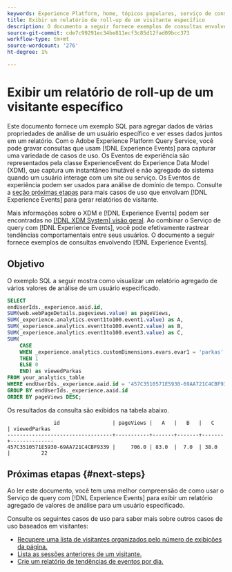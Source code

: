 ```yaml
---
keywords: Experience Platform, home, tópicos populares, serviço de consulta, serviço de consulta, consultas de evento de experiência, consulta de evento de experiência, consulta de evento de experiência, consulta de evento de experiência;
title: Exibir um relatório de roll-up de um visitante específico
description: O documento a seguir fornece exemplos de consultas envolvendo Eventos de experiência no Adobe Experience Platform Query Service.
source-git-commit: cde7c99291ec34be811ecf3c85d12fad09bcc373
workflow-type: tm+mt
source-wordcount: '276'
ht-degree: 1%

---
```


# Exibir um relatório de roll-up de um visitante específico

Este documento fornece um exemplo SQL para agregar dados de várias propriedades de análise de um usuário específico e ver esses dados juntos em um relatório. Com o Adobe Experience Platform Query Service, você pode gravar consultas que usam [!DNL Experience Events] para capturar uma variedade de casos de uso. Os Eventos de experiência são representados pela classe ExperienceEvent do Experience Data Model (XDM), que captura um instantâneo imutável e não agregado do sistema quando um usuário interage com um site ou serviço. Os Eventos de experiência podem ser usados para análise de domínio de tempo. Consulte a [seção próximas etapas](#next-steps) para mais casos de uso que envolvam [!DNL Experience Events] para gerar relatórios de visitante.

Mais informações sobre o XDM e [!DNL Experience Events] podem ser encontradas no [[!DNL XDM System] visão geral](../../xdm/home.md). Ao combinar o Serviço de query com [!DNL Experience Events], você pode efetivamente rastrear tendências comportamentais entre seus usuários. O documento a seguir fornece exemplos de consultas envolvendo [!DNL Experience Events].

## Objetivo

O exemplo SQL a seguir mostra como visualizar um relatório agregado de vários valores de análise de um usuário especificado.

```sql
SELECT 
endUserIds._experience.aaid.id, 
SUM(web.webPageDetails.pageviews.value) as pageViews, 
SUM(_experience.analytics.event1to100.event1.value) as A, 
SUM(_experience.analytics.event1to100.event2.value) as B, 
SUM(_experience.analytics.event1to100.event3.value) as C,
SUM(
    CASE 
    WHEN _experience.analytics.customDimensions.evars.evar1 = 'parkas' 
    THEN 1 
    ELSE 0 
    END) as viewedParkas
FROM your_analytics_table 
WHERE endUserIds._experience.aaid.id = '457C3510571E5930-69AA721C4CBF9339' 
GROUP BY endUserIds._experience.aaid.id
ORDER BY pageViews DESC;
```

Os resultados da consulta são exibidos na tabela abaixo.

```console
               id                 | pageViews |   A   |   B   |   C   | viewedParkas
----------------------------------+-----------+-------+-------+-------+--------------
457C3510571E5930-69AA721C4CBF9339 |     706.0 | 83.0  |  7.0  | 38.0  |          22
```

## Próximas etapas {#next-steps}

Ao ler este documento, você tem uma melhor compreensão de como usar o Serviço de query com [!DNL Experience Events] para exibir um relatório agregado de valores de análise para um usuário especificado.

Consulte os seguintes casos de uso para saber mais sobre outros casos de uso baseados em visitantes:

- [Recupere uma lista de visitantes organizados pelo número de exibições da página.](./visitors-by-number-of-page-views.md)
- [Lista as sessões anteriores de um visitante.](./list-visitor-sessions.md)
- [Crie um relatório de tendências de eventos por dia.](./trended-report-of-events.md)
